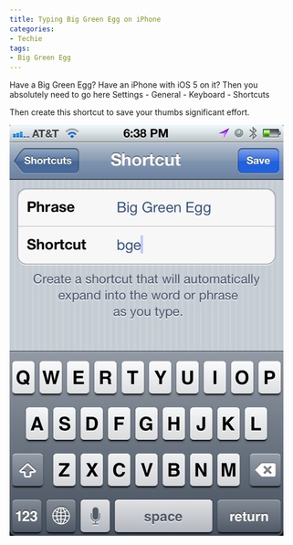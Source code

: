 ```yaml
---
title: Typing Big Green Egg on iPhone
categories:
- Techie
tags:
- Big Green Egg
---
```


Have a Big Green Egg? Have an iPhone with iOS 5 on it? Then you absolutely need to go here
Settings - General - Keyboard - Shortcuts

Then create this shortcut to save your thumbs significant effort.

[![20111109-232413.jpg](/assets/posts/2011/20111109-232413.jpg)](/assets/posts/2011/20111109-232413.jpg)
